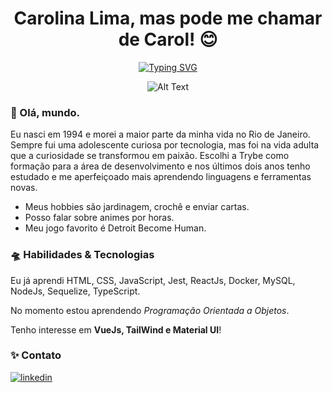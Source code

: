 <div align="center">

# Carolina Lima, mas pode me chamar de Carol! 😊

  
[![Typing SVG](https://readme-typing-svg.demolab.com?font=Fira+Code&pause=1000&color=8A7BF7&width=350&lines=Desenvolvedora+Web+Full+Stack;Apaixonada+por+Front+End+<3)](https://git.io/typing-svg)
  
 
![Alt Text](https://media.tenor.com/TuYN6dmAclUAAAAC/cyberpunk.gif 'Gif Cyberpunk')

<div align="left">
  
### 🌌 Olá, mundo.
Eu nasci em 1994 e morei a maior parte da minha vida no Rio de Janeiro. Sempre fui uma adolescente curiosa por tecnologia, mas foi na vida adulta que a curiosidade se transformou em paixão. Escolhi a Trybe como formação para a área de desenvolvimento e nos últimos dois anos tenho estudado e me aperfeiçoado mais aprendendo linguagens e ferramentas novas.
 
  
* Meus hobbies são jardinagem, crochê e enviar cartas.
* Posso falar sobre animes por horas.
* Meu jogo favorito é Detroit Become Human.
  
  
### 🛸 Habilidades & Tecnologias
Eu já aprendi HTML, CSS, JavaScript, Jest, ReactJs, Docker, MySQL, NodeJs, Sequelize, TypeScript.
  
No momento estou aprendendo _Programação Orientada a Objetos_.
  
Tenho interesse em **VueJs, TailWind e Material UI**!
  
### ✨ Contato
  
[![linkedin](https://img.shields.io/badge/linkedin-0A66C2?style=for-the-badge&logo=linkedin&logoColor=white)](https://www.linkedin.com/in/carolinalimadev/)
